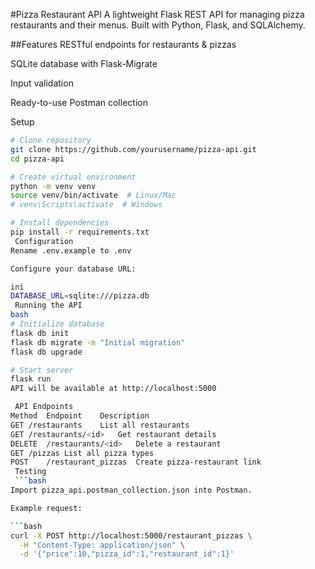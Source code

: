 
#Pizza Restaurant API
A lightweight Flask REST API for managing pizza restaurants and their menus. Built with Python, Flask, and SQLAlchemy.

 ##Features
RESTful endpoints for restaurants & pizzas

SQLite database with Flask-Migrate

Input validation

Ready-to-use Postman collection

 Setup
```bash
# Clone repository
git clone https://github.com/yourusername/pizza-api.git
cd pizza-api

# Create virtual environment
python -m venv venv
source venv/bin/activate  # Linux/Mac
# venv\Scripts\activate  # Windows

# Install dependencies
pip install -r requirements.txt
 Configuration
Rename .env.example to .env

Configure your database URL:

ini
DATABASE_URL=sqlite:///pizza.db
 Running the API
bash
# Initialize database
flask db init
flask db migrate -m "Initial migration"
flask db upgrade

# Start server
flask run
API will be available at http://localhost:5000

 API Endpoints
Method	Endpoint	Description
GET	/restaurants	List all restaurants
GET	/restaurants/<id>	Get restaurant details
DELETE	/restaurants/<id>	Delete a restaurant
GET	/pizzas	List all pizza types
POST	/restaurant_pizzas	Create pizza-restaurant link
 Testing
 ```bash
Import pizza_api.postman_collection.json into Postman.

Example request:

```bash
curl -X POST http://localhost:5000/restaurant_pizzas \
  -H "Content-Type: application/json" \
  -d '{"price":10,"pizza_id":1,"restaurant_id":1}'